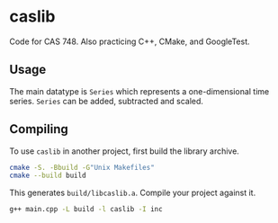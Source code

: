 # caslib

Code for CAS 748. Also practicing C++, CMake, and GoogleTest.

## Usage

The main datatype is `Series` which represents a one-dimensional time series. `Series` can be added, subtracted and scaled.

## Compiling

To use `caslib` in another project, first build the library archive.

```bash
cmake -S. -Bbuild -G"Unix Makefiles"
cmake --build build
```

This generates `build/libcaslib.a`. Compile your project against it.

```bash
g++ main.cpp -L build -l caslib -I inc
```

